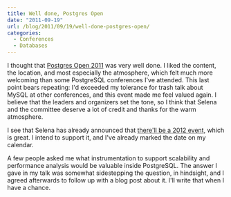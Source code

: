 ```yaml
---
title: Well done, Postgres Open
date: "2011-09-19"
url: /blog/2011/09/19/well-done-postgres-open/
categories:
  - Conferences
  - Databases
---
```

I thought that [Postgres Open 2011][1] was very well done. I liked the content, the location, and most especially the atmosphere, which felt much more welcoming than some PostgreSQL conferences I've attended. This last point bears repeating: I'd exceeded my tolerance for trash talk about MySQL at other conferences, and this event made me feel valued again. I believe that the leaders and organizers set the tone, so I think that Selena and the committee deserve a lot of credit and thanks for the warm atmosphere.

I see that Selena has already announced that [there'll be a 2012 event][2], which is great. I intend to support it, and I've already marked the date on my calendar.

A few people asked me what instrumentation to support scalability and performance analysis would be valuable inside PostgreSQL. The answer I gave in my talk was somewhat sidestepping the question, in hindsight, and I agreed afterwards to follow up with a blog post about it. I'll write that when I have a chance.

 [1]: http://postgresopen.org/2011/
 [2]: http://www.chesnok.com/daily/2011/09/19/postgres-open-next-year-resources-video/
